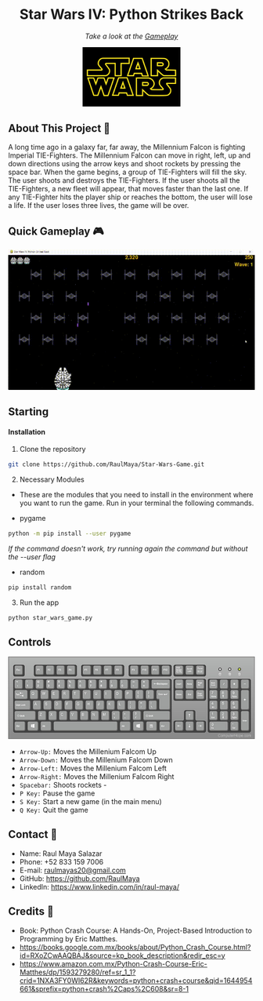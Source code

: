 <h1 align="center">Star Wars IV: Python Strikes Back</h1>
<p align="center"><i>Take a look at the <a href="https://www.youtube.com/watch?v=-mpaHcAdJ-U">Gameplay</a></i></p>
<p align="center">
<a href="https://github.com/RaulMaya/Star-Wars-Game">
  <img src="readme_files/sw_logo.png" alt="Logo" width= 200">
</a>
</p>

## About This Project :page_facing_up:

A long time ago in a galaxy far, far away, the Millennium Falcon is fighting Imperial TIE-Fighters. The Millennium Falcon can move in right, left, up and down directions using the arrow keys and shoot rockets by pressing the space bar. When the game begins, a group of TIE-Fighters will fill the sky. The user shoots and destroys the TIE-Fighters. If the user shoots all the TIE-Fighters, a new fleet will appear, that moves faster than the last one. If any TIE-Fighter hits the player ship or reaches the bottom, the user will lose a life. If the user loses three lives, the game will be over.

## Quick Gameplay :video_game:

![Star Wars](readme_files/swgif.gif)

## Starting


#### Installation

1. Clone the repository
```sh
git clone https://github.com/RaulMaya/Star-Wars-Game.git
```

2. Necessary Modules

- These are the modules that you need to install in the environment where you want to run the game. Run in your terminal the following commands.

- pygame
```sh
python -m pip install --user pygame
```
<p><i>If the command doesn't work, try running again the command but without the --user flag</i></p>

- random
```sh
pip install random
```

3. Run the app
```sh
python star_wars_game.py
```

## Controls

![Star Wars](readme_files/keyboard.jpg)

* `Arrow-Up:` Moves the Millenium Falcom Up
* `Arrow-Down:` Moves the Millenium Falcom Down
* `Arrow-Left:` Moves the Millenium Falcom Left
* `Arrow-Right:` Moves the Millenium Falcom Right
* `Spacebar:` Shoots rockets -
* `P Key:` Pause the game
* `S Key:` Start a new game (in the main menu)
* `Q Key:` Quit the game


## Contact :iphone:

* Name: Raul Maya Salazar
* Phone: +52 833 159 7006
* E-mail: raulmayas20@gmail.com
* GitHub: https://github.com/RaulMaya
* LinkedIn: https://www.linkedin.com/in/raul-maya/

## Credits :raised_hands:
- Book: Python Crash Course: A Hands-On, Project-Based Introduction to Programming by Eric Matthes.
- https://books.google.com.mx/books/about/Python_Crash_Course.html?id=RXoZCwAAQBAJ&source=kp_book_description&redir_esc=y
- https://www.amazon.com.mx/Python-Crash-Course-Eric-Matthes/dp/1593279280/ref=sr_1_1?crid=1NXA3FY0WI62R&keywords=python+crash+course&qid=1644954661&sprefix=python+crash%2Caps%2C608&sr=8-1
